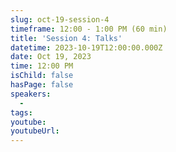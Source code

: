 ```yaml
---
slug: oct-19-session-4
timeframe: 12:00 - 1:00 PM (60 min)
title: 'Session 4: Talks'
datetime: 2023-10-19T12:00:00.000Z
date: Oct 19, 2023
time: 12:00 PM
isChild: false
hasPage: false
speakers:
  -
tags:
youtube:
youtubeUrl:
---
```


